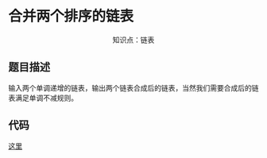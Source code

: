 # 合并两个排序的链表

<center>知识点：链表</center>


## 题目描述
输入两个单调递增的链表，输出两个链表合成后的链表，当然我们需要合成后的链表满足单调不减规则。

## 代码

[这里](../Code/15.py)